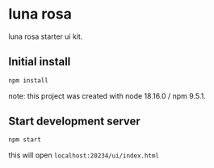 # luna rosa

luna rosa starter ui kit.


## Initial install

```bash
npm install
```

note: this project was created with node 18.16.0 / npm 9.5.1.


## Start development server

```bash
npm start
```

this will open `localhost:20234/ui/index.html`
